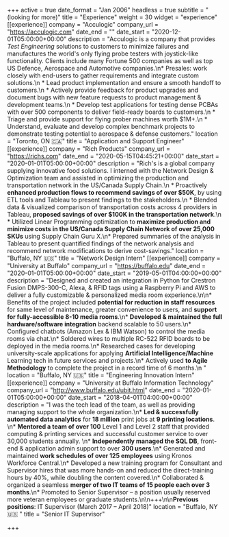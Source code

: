+++
active = true
date_format = "Jan 2006"
headless = true
subtitle = "(looking for more)"
title = "Experience"
weight = 30
widget = "experience"
[[experience]]
company = "Acculogic"
company_url = "https://acculogic.com"
date_end = ""
date_start = "2020-12-01T05:00:00+00:00"
description = "Acculogic is a company that provides *Test Engineering* solutions to customers to minimize failures and manufactures the world's only flying probe testers with joystick-like functionality. Clients include many Fortune 500 companies as well as top US Defence, Aerospace and Automotive companies.\n* Presales: work closely with end-users to gather requirements and integrate custom solutions.\n * Lead product implementation and ensure a smooth handoff to customers.\n * Actively provide feedback for product upgrades and document bugs with new feature requests to product management \& development teams.\n * Develop test applications for testing dense PCBAs with over 500 components to deliver field-ready boards to customers.\n * Triage and provide support for flying prober machines worth \$1M+.\n * Understand, evaluate and develop complex benchmark projects to demonstrate testing potential to aerospace \& defense customers."
location = "Toronto, ON 🇨🇦"
title = "Application and Support Engineer"
[[experience]]
company = "Rich Products"
company_url = "https://richs.com"
date_end = "2020-05-15T04:45:21+00:00"
date_start = "2020-01-01T05:00:00+00:00"
description = "Rich's is a global company supplying innovative food solutions. I interned with the Network Design & Optimization team and assisted in optimizing the production and transportation network in the US/Canada Supply Chain.\n * Proactively **enhanced production flows to recommend savings of over $50K**, by using ETL tools and Tableau to present findings to the stakeholders.\n * Blended data & visualized comparison of transportation costs across 4 providers in Tableau, **proposed savings of over $100K in the transportation network**.\n * Utilized Linear Programming optimization to **maximize production and minimize costs in the US/Canada Supply Chain Network of over 25,000 SKUs** using Supply Chain Guru X.\n* Prepared summaries of the analysis in Tableau to present quantified findings of the network analysis and recommend network modifications to derive cost-savings."
location = "Buffalo, NY 🇺🇸"
title = "Network Design Intern"
[[experience]]
company = "University at Buffalo"
company_url = "https://buffalo.edu"
date_end = "2020-01-01T05:00:00+00:00"
date_start = "2019-05-01T04:00:00+00:00"
description = "Designed and created an integration in Python for Crestron Fusion DMPS-300-C, Alexa, & RFID tags using a Raspberry Pi and AWS to deliver a fully customizable & personalized media room experience.\n\n* Benefits of the project included **potential for reduction in staff resources** for same level of maintenance, greater convenience to users, and **support for fully-accessible 8-10 media rooms**.\n* **Developed & maintained the full hardware/software integration** backend scalable to 50 users.\n* Configured chatbots (Amazon Lex & IBM Watson) to control the media rooms via chat.\n* Soldered wires to multiple RC-522 RFID boards to be deployed in the media rooms.\n* Researched cases for developing university-scale applications for applying **Artificial Intelligence/Machine** Learning tech in future services and projects.\n* Actively used **to Agile Methodology** to complete the project in a record time of 6 months.\n  "
location = "Buffalo, NY 🇺🇸"
title = "Engineering Innovation Intern"
[[experience]]
company = "University at Buffalo Information Technology"
company_url = "http://www.buffalo.edu/ubit.html"
date_end = "2020-01-01T05:00:00+00:00"
date_start = "2018-04-01T04:00:00+00:00"
description = "I was the tech lead of the team, as well as providing managing support to the whole organization.\n* **Led & successfully automated data analytics** for **18 million** print jobs at **9 printing locations**. \n* **Mentored a team of over 100** Level 1 and Level 2 staff that provided computing & printing services and successful customer service to over 30,000 students annually. \n* **Independently managed the SQL DB**, front-end & application admin support to over **300 users**.\n* Generated and maintained **work schedules of over 125 employees** using Kronos Workforce Central.\n* Developed a new training program for Consultant and Supervisor hires that was more hands-on and reduced the direct-training hours by 40%, while doubling the content covered.\n* Collaborated & organized a seamless **merger of two IT teams of 15 people each over 3 months**.\n* Promoted to Senior Supervisor – a position usually reserved more veteran employees or graduate students.\n\n+++\n\n**Previous positions**: IT Supervisor (March 2017 – April 2018)"
location = "Buffalo, NY 🇺🇸 "
title = "Senior IT Supervisor"

+++
